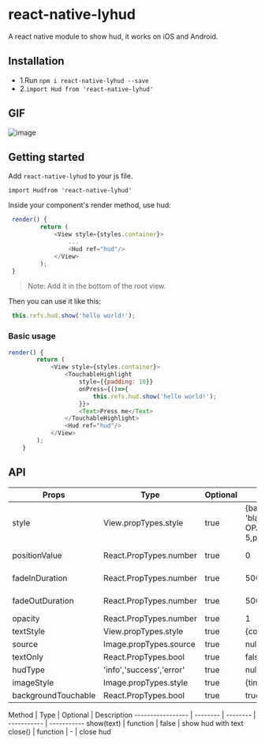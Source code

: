 # react-native-lyhud
A react native module to show hud, it works on iOS and Android.



## Installation

* 1.Run `npm i react-native-lyhud --save`
* 2.`import Hud from 'react-native-lyhud'`

## GIF
![image](https://github.com/lxooxl/react-native-lyhud/blob/master/ex.gif)

## Getting started

Add `react-native-lyhud` to your js file.

`import Hudfrom 'react-native-lyhud'`

Inside your component's render method, use hud:

```javascript
 render() {
         return (
             <View style={styles.container}>
                 ...
                 <Hud ref="hud"/>
             </View>
         );
 }
```

>Note:  Add it in the bottom of the root view.

Then you can use it like this:

```javascript
 this.refs.hud.show('hello world!');
```


### Basic usage

```javascript
render() {
        return (
            <View style={styles.container}>
                <TouchableHighlight
                    style={{padding: 10}}
                    onPress={()=>{
                        this.refs.hud.show('hello world!');
                    }}>
                    <Text>Press me</Text>
                </TouchableHighlight>
                <Hud ref="hud"/>
            </View>
        );
    }
```


## API


Props              | Type     | Optional | Default     | Description
----------------- | -------- | -------- | ----------- | -----------
style  | View.propTypes.style  | true | {backgroundColor: 'black',opacity: OPACITY,borderRadius: 5,padding: 10,}  |   Custom style hud
positionValue  | React.PropTypes.number  | true | 0  |   Custom hud position marginTop
fadeInDuration  | React.PropTypes.number  | true | 500  |   Custom hud show duration
fadeOutDuration  | React.PropTypes.number  | true | 500  |   Custom hud close duration
opacity  | React.PropTypes.number  | true | 1  |   Custom hud opacity
textStyle  | View.propTypes.style  | true | {color:'white'}  |   Custom style text
source  | Image.propTypes.source  | true | null  |  Custom image source
textOnly  | React.PropTypes.bool  | true | false  |  Only show text
hudType  | 'info','success','error'  | true | null  |  hud Type
imageStyle  | Image.propTypes.style  | true | {tintColor: 'white'}  |  Custom Image style
backgroundTouchable  | React.PropTypes.bool  | true  | true  |  backgroundTouchable


Method            | Type     | Optional | Description
----------------- | -------- | -------- | ----------- | -----------
show(text)   | function | false | show hud with text
close() |  function  | -  |  close hud